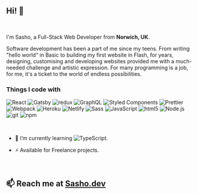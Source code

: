 ## Hi! 👋

<br>

I'm Sasho, a Full-Stack Web Developer from <b>Norwich, UK</b>. 

Software development has been a part of me since my teens. From writing  "hello world" in Basic to building my first website in Flash, for years, designing, customising and developing websites provided me with a much-needed challenge and artistic expression. For many programming is a job, for me,  it's a ticket to the world of endless possibilities.

<h3>Things I code with</h3>
<p>
  <img alt="React" src="https://img.shields.io/badge/-React-61dafb?style=flat-square&logo=react&logoColor=white" />
  <img alt="Gatsby" src="https://img.shields.io/badge/-Gatsby-663399?style=flat-square&logo=gatsby&logoColor=white" />
  <img alt="redux" src="https://img.shields.io/badge/-Redux-764abc?style=flat-square&logo=redux&logoColor=white" />
  <img alt="GraphQL" src="https://img.shields.io/badge/-GraphQL-E00097?style=flat-square&logo=graphql&logoColor=white" />
  
  <img alt="Styled Components" src="https://img.shields.io/badge/-Styled_Components-F596DC?style=flat-square&logo=styled-components&logoColor=white" />
 
  <img alt="Prettier" src="https://img.shields.io/badge/-Prettier-F7BA3E?style=flat-square&logo=prettier&logoColor=white" />
  <img alt="Webpack" src="https://img.shields.io/badge/-Webpack-8DD6F9?style=flat-square&logo=webpack&logoColor=white" /> 
  <img alt="Heroku" src="https://img.shields.io/badge/-Heroku-430098?style=flat-square&logo=heroku&logoColor=white" />
  <img alt="Netlify" src="https://img.shields.io/badge/-Netlify-00ad9f?style=flat-square&logo=netlify&logoColor=white" />
  
  <img alt="Sass" src="https://img.shields.io/badge/-Sass-CC6699?style=flat-square&logo=sass&logoColor=white" />
  <img alt="JavaScript" src="https://img.shields.io/badge/-JavaScript-F7B93E?style=flat-square&logo=javascript&logoColor=white" />
  <img alt="html5" src="https://img.shields.io/badge/-HTML5-E34F26?style=flat-square&logo=html5&logoColor=white" />
  
  <img alt="Node.js" src="https://img.shields.io/badge/-Node.js-339933?style=flat-square&logo=node.js&logoColor=white" />
    
  <img alt="git" src="https://img.shields.io/badge/-Git-F05032?style=flat-square&logo=git&logoColor=white" />
  <img alt="npm" src="https://img.shields.io/badge/-NPM-CB3837?style=flat-square&logo=npm&logoColor=white" />
  
</p>

<br>

- 🌱 I’m currently learning <img alt="TypeScript" src="https://img.shields.io/badge/-TypeScript-007ACC?style=flat-square&logo=typescript&logoColor=white" />.

- ⚡ Available for Freelance projects.

<br>

## 📫 Reach me at [Sasho.dev](https://sasho.dev)


<!--
**sasolini/sasolini** is a ✨ _special_ ✨ repository because its `README.md` (this file) appears on your GitHub profile.

Here are some ideas to get you started:

- 🔭 I’m currently working on ...
- 🌱 I’m currently learning ...
- 👯 I’m looking to collaborate on ...
- 🤔 I’m looking for help with ...
- 💬 Ask me about ...
- 📫 How to reach me: ...
- 😄 Pronouns: ...
- ⚡ Fun fact: ...
-->
